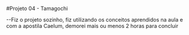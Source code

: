 #Projeto 04 - Tamagochi

--Fiz o projeto sozinho, fiz utilizando os conceitos aprendidos na aula e com a apostila Caelum, demorei mais ou menos 2 horas para concluir